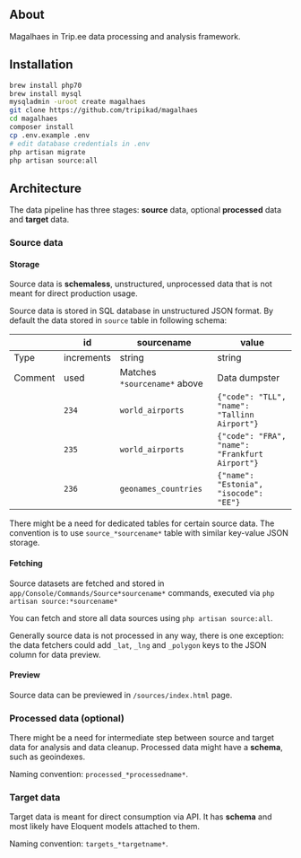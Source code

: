 ## About

Magalhaes in Trip.ee data processing and analysis framework.

## Installation

```sh
brew install php70
brew install mysql
mysqladmin -uroot create magalhaes
git clone https://github.com/tripikad/magalhaes
cd magalhaes
composer install
cp .env.example .env
# edit database credentials in .env
php artisan migrate
php artisan source:all
```

## Architecture

The data pipeline has three stages: **source** data, optional **processed** data and **target** data.

### Source data

#### Storage

Source data is **schemaless**, unstructured, unprocessed data that is not meant for direct production usage.

Source data is stored in SQL database in unstructured JSON format. By default the data stored in ```source``` table in following schema:

||id|sourcename|value|
|---|---|---|---|
|Type|increments|string|string|json|
|Comment| used|Matches ```*sourcename*``` above |Data dumpster|
||```234```|```world_airports```|```{"code": "TLL", "name": "Tallinn Airport"}```|
||```235```|```world_airports```|```{"code": "FRA", "name": "Frankfurt Airport"}```|
||```236```|```geonames_countries```|```{"name": "Estonia", "isocode": "EE"}```|

There might be a need for dedicated tables for certain source data. The convention is to use ```source_*sourcename*``` table with similar key-value JSON storage.

#### Fetching

Source datasets are fetched and stored in ```app/Console/Commands/Source*sourcename*``` commands, executed via ```php artisan source:*sourcename*```

You can fetch and store all data sources using ```php artisan source:all```.

Generally source data is not processed in any way, there is one exception: the data fetchers could add ```_lat```, ```_lng``` and ```_polygon``` keys to the JSON column for data preview.

#### Preview

Source data can be previewed in ```/sources/index.html``` page. 

### Processed data (optional)

There might be a need for intermediate step between source and target data for analysis and data cleanup. Processed data might have a **schema**, such as geoindexes.

Naming convention: ```processed_*processedname*```.

### Target data

Target data is meant for direct consumption via API. It has **schema** and most likely have Eloquent models attached to them.

Naming convention: ```targets_*targetname*```.
